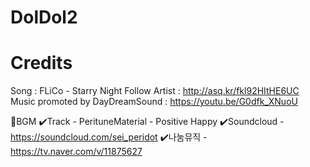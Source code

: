 # DolDol2




# Credits
Song : FLiCo - Starry Night
Follow Artist : http://asq.kr/fkl92HItHE6UC
Music promoted by DayDreamSound : https://youtu.be/G0dfk_XNuoU

📢BGM
✔️Track - PerituneMaterial - Positive Happy
✔️Soundcloud - https://soundcloud.com/sei_peridot
✔️나눔뮤직 - https://tv.naver.com/v/11875627
